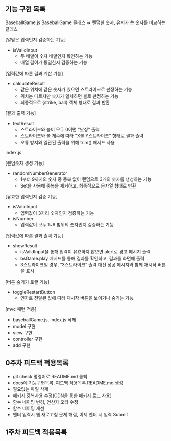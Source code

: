 ## 기능 구현 목록

BaseballGame.js
BaseballGame 클래스 ⇒ 랜덤한 숫자, 유저가 쓴 숫자를 비교하는 클래스

[알맞은 입력인지 검증하는 기능]

- isValidInput
  - 두 배열이 숫자 배열인지 확인하는 기능
  - 배열 길이가 동일한지 검증하는 기능

[입력값에 따른 결과 계산 기능]

- calculateResult
  - 같은 위치에 같은 숫자가 있으면 스트라이크로 판정하는 기능
  - 위치는 다르지만 숫자가 일치하면 볼로 판정하는 기능
  - 최종적으로 {strike, ball} 객체 형태로 결과 반환

[결과 출력 기능]

- textResult
  - 스트라이크와 볼이 모두 0이면 "낫싱" 출력
  - 스트라이크와 볼 개수에 따라 "X볼 Y스트라이크" 형태로 결과 출력
  - 오류 방지와 일관된 출력을 위해 trim() 매서드 사용

index.js

[랜덤숫자 생성 기능]

- randomNumberGenerator
  - 1부터 9까지의 숫자 중 중복 없이 랜덤으로 3개의 숫자를 생성하는 기능
  - Set을 사용해 중복을 제거하고, 최종적으로 문자열 형태로 반환

[유효한 입력인지 검증 기능]

- isValidInput
  - 입력값이 3자리 숫자인지 검증하는 기능
- isNumber
  - 입력값이 모두 1~9 범위의 숫자인지 검증하는 기능

[입력값에 따른 결과 출력 기능]

- showResult
  - isValidInput을 통해 입력이 유효하지 않으면 alert로 경고 메시지 출력
  - bsGame.play 메서드를 통해 결과를 확인하고, 결과를 화면에 출력
  - 3스트라이크일 경우, “3스트라이크” 출력 대신 성공 메시지와 함께 재시작 버튼을 표시

[버튼 숨기기 토글 기능]

- toggleRestartButton
  - 인자로 전달된 값에 따라 재시작 버튼을 보이거나 숨기는 기능

[mvc 패턴 적용]
- baseballGame.js, index.js 삭제
- model 구현
- view 구현
- controller 구현
- add 구현


## 0주차 피드백 적용목록

- git check 명령어로 README.md 롤백
- docs에 기능구현목록, 피드백 적용목록 README.md 생성
- 필요없는 파일 삭제
- 패키지 중복사용 수정(CDN을 통한 패키지 로드 사용)
- 함수 네이밍 변경, 연산자 오타 수정
- 함수 네이밍 개선
- 엔터 입력시 웹 새로고침 문제 해결, 이제 엔터 시 입력 Submit

## 1주차 피드백 적용목록